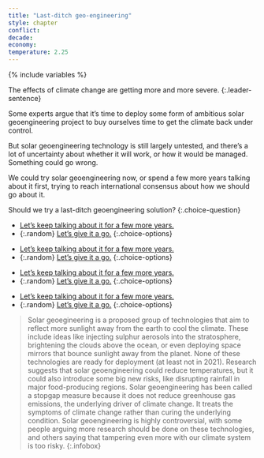 ```yaml
---
title: "Last-ditch geo-engineering"
style: chapter
conflict: 
decade: 
economy: 
temperature: 2.25
---
```


{% include variables %}

The effects of climate change are getting more and more severe. 
{:.leader-sentence}

Some experts argue that it’s time to deploy some form of ambitious solar geoengineering project to buy ourselves time to get the climate back under control.

But solar geoengineering technology is still largely untested, and there’s a lot of uncertainty about whether it will work, or how it would be managed. Something could go wrong.

We could try solar geoengineering now, or spend a few more years talking about it first, trying to reach international consensus about how we should go about it.

Should we try a last-ditch geoengineering solution?
{:.choice-question} 

<div data-js-var="js-rand-geoengineering2-low" markdown="1" class="hidden">

- [Let’s keep talking about it for a few more years.](chapter_stalling.html)
- {:.random} [Let’s give it a go.](chapter_geo-engineering-fail.html)
{:.choice-options}

</div>

<div data-js-var="js-rand-geoengineering2-med" markdown="1" class="hidden">

- [Let’s keep talking about it for a few more years.](chapter_stalling.html)
- {:.random} [Let’s give it a go.](chapter_billionaire-geo-engineering.html)
{:.choice-options}

</div>

<div data-js-var="js-rand-geoengineering2-medplus" markdown="1" class="hidden">

- [Let’s keep talking about it for a few more years.](chapter_stalling.html)
- {:.random} [Let’s give it a go.](chapter_unilateral-geo-engineering.html)
{:.choice-options}

</div>

<div data-js-var="js-rand-geoengineering2-high" markdown="1" class="hidden">

- [Let’s keep talking about it for a few more years.](chapter_stalling.html)
- {:.random} [Let’s give it a go.](chapter_surprising-success-geo-engineering.html)
{:.choice-options}

</div>

> Solar geoegineering is a proposed group of technologies that aim to reflect more sunlight away from the earth to cool the climate. These include ideas like injecting sulphur aerosols into the stratosphere, brightening the clouds above the ocean, or even deploying space mirrors that bounce sunlight away from the planet. None of these technologies are ready for deployment (at least not in 2021). Research suggests that solar geoengineering could reduce temperatures, but it could also introduce some big new risks, like disrupting rainfall in major food-producing regions. Solar geoengineering has been called a stopgap measure because it does not reduce greenhouse gas emissions, the underlying driver of climate change. It treats the symptoms of climate change rather than curing the underlying condition. Solar geoengineering is highly controversial, with some people arguing more research should be done on these technologies, and others saying that tampering even more with our climate system is too risky.
{:.infobox}
